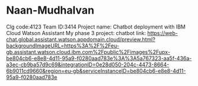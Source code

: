 # Naan-Mudhalvan
Clg code:4123
Team ID:3414
Project name: Chatbot deployment with IBM Cloud Watson Assistant
My phase 3 project: chatbot link: 
https://web-chat.global.assistant.watson.appdomain.cloud/preview.html?backgroundImageURL=https%3A%2F%2Feu-gb.assistant.watson.cloud.ibm.com%2Fpublic%2Fimages%2Fupx-be804cb6-e8e8-4d11-95a9-f0280aad783e%3A%3A5a767323-aa5f-436a-a3ec-cb9ba57d9c69&integrationID=0e28d050-204c-4473-8664-6b9011cd9660&region=eu-gb&serviceInstanceID=be804cb6-e8e8-4d11-95a9-f0280aad783e
